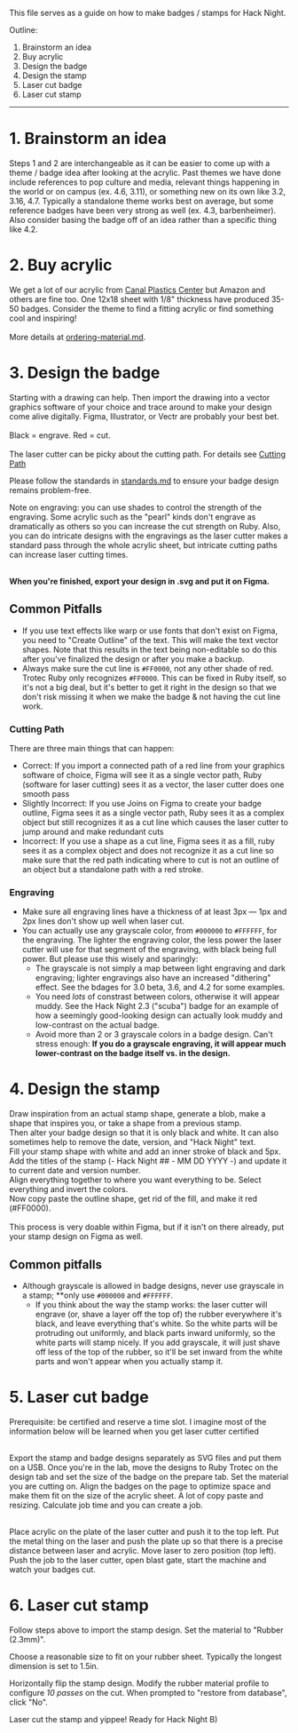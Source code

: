 This file serves as a guide on how to make badges / stamps for Hack Night.

Outline:
1. Brainstorm an idea
2. Buy acrylic
3. Design the badge
4. Design the stamp
5. Laser cut badge
6. Laser cut stamp

---

# 1. Brainstorm an idea
Steps 1 and 2 are interchangeable as it can be easier to come up with a theme / badge idea after looking at the acrylic.
Past themes we have done include references to pop culture and media, relevant things happening in the world or on campus (ex. 4.6, 3.11), or something new on its own like 3.2, 3.16, 4.7.
Typically a standalone theme works best on average, but some reference badges have been very strong as well (ex. 4.3, barbenheimer).
Also consider basing the badge off of an idea rather than a specific thing like 4.2.

# 2. Buy acrylic
We get a lot of our acrylic from [Canal Plastics Center](https://www.canalplastic.com/products/0b008-rt-radiant-iridescent-acrylic-sheet) but Amazon and others are fine too.
One 12x18 sheet with 1/8" thickness have produced 35-50 badges. Consider the theme to find a fitting acrylic or find something cool and inspiring! <br> <br>
More details at [ordering-material.md](ordering-material.md).

# 3. Design the badge
Starting with a drawing can help. Then import the drawing into a vector graphics software of your choice and trace around to make your design come alive digitally. Figma, Illustrator, or Vectr are probably your best bet. <br> <br>
Black = engrave. Red = cut. <br> <br>
The laser cutter can be picky about the cutting path. For details see [Cutting Path](#cutting-path) <br>

Please follow the standards in [standards.md](/design/badges/standards.md) to ensure your badge design remains problem-free.

Note on engraving: you can use shades to control the strength of the engraving. Some acrylic such as the "pearl" kinds don't engrave as dramatically as others so you can increase the cut strength on Ruby. Also, you can do intricate designs with the engravings as the laser cutter makes a standard pass through the whole acrylic sheet, but intricate cutting paths can increase laser cutting times. <br> <br>

**When you're finished, export your design in .svg and put it on Figma.**

## Common Pitfalls
* If you use text effects like warp or use fonts that don't exist on Figma, you need to "Create Outline" of the text. This will make the text vector shapes. Note that this results in the text being non-editable so do this after you've finalized the design or after you make a backup.
* Always make sure the cut line is `#FF0000`, not any other shade of red. Trotec Ruby only recognizes `#FF0000`. This can be fixed in Ruby itself, so it's not a big deal, but it's better to get it right in the design so that we don't risk missing it when we make the badge & not having the cut line work.
### Cutting Path
There are three main things that can happen: <br>
* Correct: If you import a connected path of a red line from your graphics software of choice, Figma will see it as a single vector path, Ruby (software for laser cutting) sees it as a vector, the laser cutter does one smooth pass
* Slightly Incorrect: If you use Joins on Figma to create your badge outline, Figma sees it as a single vector path, Ruby sees it as a complex object but still recognizes it as a cut line which causes the laser cutter to jump around and make redundant cuts
* Incorrect: If you use a shape as a cut line, Figma sees it as a fill, ruby sees it as a complex object and does not recognize it as a cut line so make sure that the red path indicating where to cut is not an outline of an object but a standalone path with a red stroke.
### Engraving
* Make sure all engraving lines have a thickness of at least 3px — 1px and 2px lines don't show up well when laser cut.
* You can actually use any grayscale color, from `#000000` to `#FFFFFF`, for the engraving. The lighter the engraving color, the less power the laser cutter will use for that segment of the engraving, with black being full power. But please use this wisely and sparingly:
  * The grayscale is not simply a map between light engraving and dark engraving; lighter engravings also have an increased "dithering" effect. See the bdages for 3.0 beta, 3.6, and 4.2 for some examples.
  * You need *lots* of constrast between colors, otherwise it will appear muddy. See the Hack Night 2.3 ("scuba") badge for an example of how a seemingly good-looking design can actually look muddy and low-contrast on the actual badge.
  * Avoid more than 2 or 3 grayscale colors in a badge design. Can't stress enough: **If you do a grayscale engraving, it will appear much lower-contrast on the badge itself vs. in the design.**

# 4. Design the stamp
Draw inspiration from an actual stamp shape, generate a blob, make a shape that inspires you, or take a shape from a previous stamp. <br>
Then alter your badge design so that it is only black and white. It can also sometimes help to remove the date, version, and "Hack Night" text. <br>
Fill your stamp shape with white and add an inner stroke of black and 5px. <br>
Add the titles of the stamp (- Hack Night ## - MM DD YYYY -) and update it to current date and version number. <br>
Align everything together to where you want everything to be. Select everything and invert the colors. <br>
Now copy paste the outline shape, get rid of the fill, and make it red (#FF0000). <br><br>
This process is very doable within Figma, but if it isn't on there already, put your stamp design on Figma as well.

## Common pitfalls

* Although grayscale is allowed in badge designs, never use grayscale in a stamp; **only use `#000000` and `#FFFFFF`.
  * If you think about the way the stamp works: the laser cutter will engrave (or, shave a layer off the top of) the rubber everywhere it's black, and leave everything that's white. So the white parts will be protruding out uniformly, and black parts inward uniformly, so the white parts will stamp nicely. If you add grayscale, it will just shave off less of the top of the rubber, so it'll be set inward from the white parts and won't appear when you actually stamp it.

# 5. Laser cut badge
Prerequisite: be certified and reserve a time slot.
I imagine most of the information below will be learned when you get laser cutter certified <br> <br>

Export the stamp and badge designs separately as SVG files and put them on a USB.
Once you're in the lab, move the designs to Ruby Trotec on the design tab and set the size of the badge on the prepare tab.
Set the material you are cutting on.
Align the badges on the page to optimize space and make them fit on the size of the acrylic sheet. A lot of copy paste and resizing.
Calculate job time and you can create a job. <br> <br>

Place acrylic on the plate of the laser cutter and push it to the top left.
Put the metal thing on the laser and push the plate up so that there is a precise distance between laser and acrylic. Move laser to zero position (top left).
Push the job to the laser cutter, open blast gate, start the machine and watch your badges cut.

# 6. Laser cut stamp
Follow steps above to import the stamp design. Set the material to "Rubber (2.3mm)".

Choose a reasonable size to fit on your rubber sheet. Typically the longest dimension is set to 1.5in.

Horizontally flip the stamp design.
Modify the rubber material profile to configure *10 passes* on the cut. When prompted to "restore from database", click "No".

Laser cut the stamp and yippee! Ready for Hack Night B)

